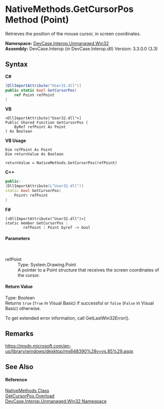 # NativeMethods.GetCursorPos Method (Point)
 

Retrieves the position of the mouse cursor, in screen coordinates.

**Namespace:**&nbsp;<a href="N_DevCase_Interop_Unmanaged_Win32">DevCase.Interop.Unmanaged.Win32</a><br />**Assembly:**&nbsp;DevCase.Interop (in DevCase.Interop.dll) Version: 3.3.0.0 (3.3)

## Syntax

**C#**<br />
``` C#
[DllImportAttribute("User32.dll")]
public static bool GetCursorPos(
	ref Point refPoint
)
```

**VB**<br />
``` VB
<DllImportAttribute("User32.dll">]
Public Shared Function GetCursorPos ( 
	ByRef refPoint As Point
) As Boolean
```

**VB Usage**<br />
``` VB Usage
Dim refPoint As Point
Dim returnValue As Boolean

returnValue = NativeMethods.GetCursorPos(refPoint)
```

**C++**<br />
``` C++
public:
[DllImportAttribute(L"User32.dll")]
static bool GetCursorPos(
	Point% refPoint
)
```

**F#**<br />
``` F#
[<DllImportAttribute("User32.dll")>]
static member GetCursorPos : 
        refPoint : Point byref -> bool 

```


#### Parameters
&nbsp;<dl><dt>refPoint</dt><dd>Type: System.Drawing.Point<br />A pointer to a Point structure that receives the screen coordinates of the cursor.</dd></dl>

#### Return Value
Type: Boolean<br />Returns `true` (`True` in Visual Basic) if successful or `false` (`False` in Visual Basic) otherwise. 

 To get extended error information, call GetLastWin32Error().

## Remarks
<a href="https://msdn.microsoft.com/en-us/library/windows/desktop/ms648390%28v=vs.85%29.aspx" target="_blank">https://msdn.microsoft.com/en-us/library/windows/desktop/ms648390%28v=vs.85%29.aspx</a>

## See Also


#### Reference
<a href="T_DevCase_Interop_Unmanaged_Win32_NativeMethods">NativeMethods Class</a><br /><a href="Overload_DevCase_Interop_Unmanaged_Win32_NativeMethods_GetCursorPos">GetCursorPos Overload</a><br /><a href="N_DevCase_Interop_Unmanaged_Win32">DevCase.Interop.Unmanaged.Win32 Namespace</a><br />